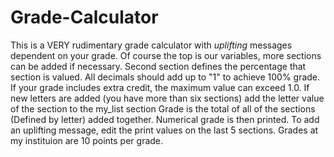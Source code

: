 # Grade-Calculator
This is a VERY rudimentary grade calculator with *uplifting* messages dependent on your grade.
Of course the top is our variables, more sections can be added if necessary.
Second section defines the percentage that section is valued. All decimals should add up to "1" to achieve 100% grade.
  If your grade includes extra credit, the maximum value can exceed 1.0.
If new letters are added (you have more than six sections) add the letter value of the section to the my_list section
Grade is the total of all of the sections (Defined by letter) added together.
Numerical grade is then printed.
To add an uplifting message, edit the print values on the last 5 sections. Grades at my instituion are 10 points per grade.
